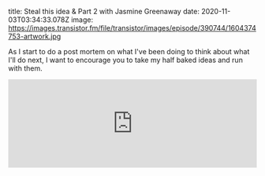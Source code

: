 title: Steal this idea & Part 2 with Jasmine Greenaway
date: 2020-11-03T03:34:33.078Z
image: https://images.transistor.fm/file/transistor/images/episode/390744/1604374753-artwork.jpg

As I start to do a post mortem on what I've been doing to think about what I'll do next, I want to encourage you to take my half baked ideas and run with them.
<iframe width="100%" height="180" frameborder="no" scrolling="no" seamless src="https://share.transistor.fm/e/6ecb6cf5"></iframe>